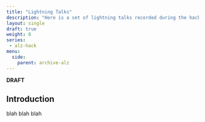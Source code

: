 ```yaml
---
title: "Lightning Talks"
description: "Here is a set of lightning talks recorded during the hack delivery."
layout: single
draft: true
weight: 8
series:
 - alz-hack
menu:
  side:
    parent: archive-alz
---
```


**DRAFT**

## Introduction

blah blah blah
